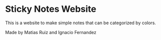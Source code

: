 # Sticky Notes Website

This is a website to make simple notes that can be categorized by colors.

Made by Matias Ruiz and Ignacio Fernandez
